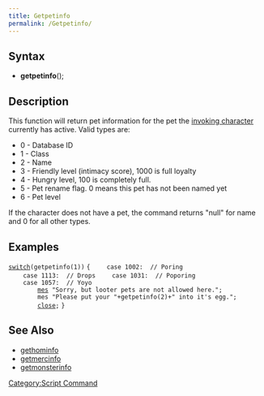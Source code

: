 ```yaml
---
title: Getpetinfo
permalink: /Getpetinfo/
---
```


Syntax
------

-   **getpetinfo**(<type>);

Description
-----------

This function will return pet information for the pet the [invoking character](/RID "wikilink") currently has active. Valid types are:

-   0 - Database ID
-   1 - Class
-   2 - Name
-   3 - Friendly level (intimacy score), 1000 is full loyalty
-   4 - Hungry level, 100 is completely full.
-   5 - Pet rename flag. 0 means this pet has not been named yet
-   6 - Pet level

If the character does not have a pet, the command returns "null" for name and 0 for all other types.

Examples
--------

[`switch`](/switch "wikilink")`(getpetinfo(1))`
`{`
`    case 1002:  // Poring`
`    case 1113:  // Drops`
`    case 1031:  // Poporing`
`    case 1057:  // Yoyo`
`        `[`mes`](/mes "wikilink")` "Sorry, but looter pets are not allowed here.";`
`        mes "Please put your "+getpetinfo(2)+" into it's egg.";`
`        `[`close`](/close "wikilink")`;`
`}`

See Also
--------

-   [gethominfo](/gethominfo "wikilink")
-   [getmercinfo](/getmercinfo "wikilink")
-   [getmonsterinfo](/getmonsterinfo "wikilink")

[Category:Script Command](/Category:Script_Command "wikilink")